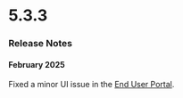 # 5.3.3

### Release Notes

#### February 2025

Fixed a minor UI issue in the [End User Portal](../application-screens-reference/users/end-users.md).
